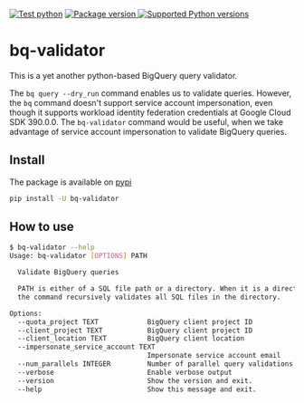 [![Test python](https://github.com/yu-iskw/bq-validator/actions/workflows/test.yml/badge.svg)](https://github.com/yu-iskw/bq-validator/actions/workflows/test.yml)
<a href="https://pypi.org/project/bq-validator" target="_blank">
    <img src="https://img.shields.io/pypi/v/bq-validator?color=%2334D058&label=pypi%20package" alt="Package version">
</a>
<a href="https://pypi.org/project/bq-validator" target="_blank">
    <img src="https://img.shields.io/pypi/pyversions/bq-validator.svg?color=%2334D058" alt="Supported Python versions">
</a>


# bq-validator
This is a yet another python-based BigQuery query validator.

The `bq query --dry_run` command enables us to validate queries.
However, the `bq` command doesn't support service account impersonation, even though it supports workload identity federation credentials at Google Cloud SDK 390.0.0.
The `bq-validator` command would be useful, when we take advantage of service account impersonation to validate BigQuery queries.

## Install
The package is available on [pypi](https://pypi.org/project/bq-validator/)
```bash
pip install -U bq-validator
```

## How to use

```bash
$ bq-validator --help
Usage: bq-validator [OPTIONS] PATH

  Validate BigQuery queries

  PATH is either of a SQL file path or a directory. When it is a directory,
  the command recursively validates all SQL files in the directory.

Options:
  --quota_project TEXT            BigQuery client project ID
  --client_project TEXT           BigQuery client project ID
  --client_location TEXT          BigQuery client location
  --impersonate_service_account TEXT
                                  Impersonate service account email
  --num_parallels INTEGER         Number of parallel query validations
  --verbose                       Enable verbose output
  --version                       Show the version and exit.
  --help                          Show this message and exit.
```
